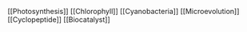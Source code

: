 [[Photosynthesis]]
[[Chlorophyll]]
[[Cyanobacteria]]
[[Microevolution]]
[[Cyclopeptide]]
[[Biocatalyst]]
